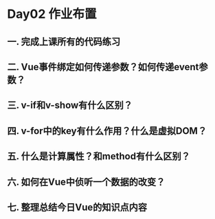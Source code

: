 # Day02 作业布置

## 一. 完成上课所有的代码练习







## 二. Vue事件绑定如何传递参数？如何传递event参数？







## 三. v-if和v-show有什么区别？







## 四. v-for中的key有什么作用？什么是虚拟DOM？







## 五. 什么是计算属性？和method有什么区别？







## 六. 如何在Vue中侦听一个数据的改变？







## 七. 整理总结今日Vue的知识点内容












































